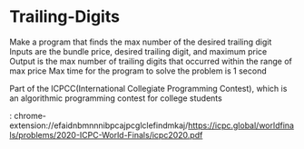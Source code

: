 # Trailing-Digits
Make a program that finds the max number of the desired trailing digit  Inputs are the bundle price, desired trailing digit, and maximum price  Output is the max number of trailing digits that occurred within the range of max price Max time for the program to solve the problem is 1 second

Part of the ICPCC(International Collegiate Programming Contest), which is an algorithmic programming contest for college students

: chrome-extension://efaidnbmnnnibpcajpcglclefindmkaj/https://icpc.global/worldfinals/problems/2020-ICPC-World-Finals/icpc2020.pdf
